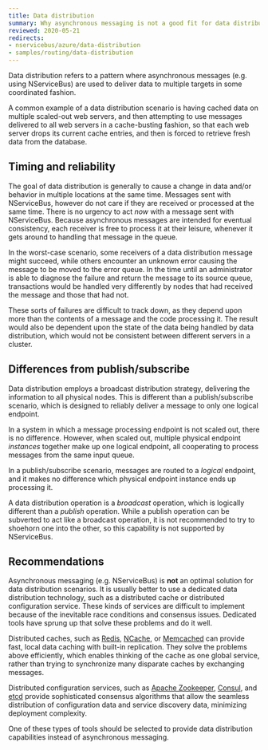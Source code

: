 ```yaml
---
title: Data distribution
summary: Why asynchronous messaging is not a good fit for data distribution scenarios
reviewed: 2020-05-21
redirects:
- nservicebus/azure/data-distribution
- samples/routing/data-distribution
---
```


Data distribution refers to a pattern where asynchronous messages (e.g. using NServiceBus) are used to deliver data to multiple targets in some coordinated fashion.

A common example of a data distribution scenario is having cached data on multiple scaled-out web servers, and then attempting to use messages delivered to all web servers in a cache-busting fashion, so that each web server drops its current cache entries, and then is forced to retrieve fresh data from the database.

## Timing and reliability

The goal of data distribution is generally to cause a change in data and/or behavior in multiple locations at the same time. Messages sent with NServiceBus, however do not care if they are received or processed at the same time. There is no urgency to act _now_ with a message sent with NServiceBus. Because asynchronous messages are intended for eventual consistency, each receiver is free to process it at their leisure, whenever it gets around to handling that message in the queue.

In the worst-case scenario, some receivers of a data distribution message might succeed, while others encounter an unknown error causing the message to be moved to the error queue. In the time until an administrator is able to diagnose the failure and return the message to its source queue, transactions would be handled very differently by nodes that had received the message and those that had not.

These sorts of failures are difficult to track down, as they depend upon more than the contents of a message and the code processing it. The result would also be dependent upon the state of the data being handled by data distribution, which would not be consistent between different servers in a cluster.

## Differences from publish/subscribe

Data distribution employs a broadcast distribution strategy, delivering the information to all physical nodes. This is different than a publish/subscribe scenario, which is designed to reliably deliver a message to only one logical endpoint.

In a system in which a message processing endpoint is not scaled out, there is no difference. However, when scaled out, multiple physical endpoint _instances_ together make up one logical endpoint, all cooperating to process messages from the same input queue.

In a publish/subscribe scenario, messages are routed to a _logical_ endpoint, and it makes no difference which physical endpoint instance ends up processing it.

A data distribution operation is a _broadcast_ operation, which is logically different than a _publish_ operation. While a publish operation can be subverted to act like a broadcast operation, it is not recommended to try to shoehorn one into the other, so this capability is not supported by NServiceBus.

## Recommendations

Asynchronous messaging (e.g. NServiceBus) is **not** an optimal solution for data distribution scenarios. It is usually better to use a dedicated data distribution technology, such as a distributed cache or distributed configuration service. These kinds of services are difficult to implement because of the inevitable race conditions and consensus issues. Dedicated tools have sprung up that solve these problems and do it well.

Distributed caches, such as [Redis](https://redis.io/), [NCache](https://www.alachisoft.com/ncache/), or [Memcached](http://memcached.org/) can provide fast, local data caching with built-in replication. They solve the problems above efficiently, which enables thinking of the cache as one global service, rather than trying to synchronize many disparate caches by exchanging messages.

Distributed configuration services, such as [Apache Zookeeper](https://zookeeper.apache.org/), [Consul](https://www.consul.io/), and [etcd](https://etcd.io/) provide sophisticated consensus algorithms that allow the seamless distribution of configuration data and service discovery data, minimizing deployment complexity.

One of these types of tools should be selected to provide data distribution capabilities instead of asynchronous messaging.
